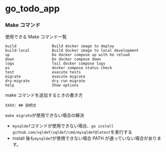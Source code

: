 # go_todo_app

### Make コマンド

使用できる Make コマンド一覧

```shell
build                Build docker image to deploy
build-local          Build docker image to local development
up                   Do docker compose up with ho reload
down                 Do docker compose down
logs                 Tail docker compose logs
ps                   docker compose status check
test                 execute tests
migrate              execute migrate
dry-migrate          dry run migrate
help                 Show options
```

make コマンドを追加するときの書き方

```make
XXXX: ## 説明文
```

`make migrate`が使用できない場合の解決

-   `mysqldef`コマンドが使用できない場合、`go install github.com/sqldef/sqldef/cmd/mysqldef@latest`を実行する
-   install 後も`mysqldef`が使用できない場合 PATH が通っていない場合があります。
